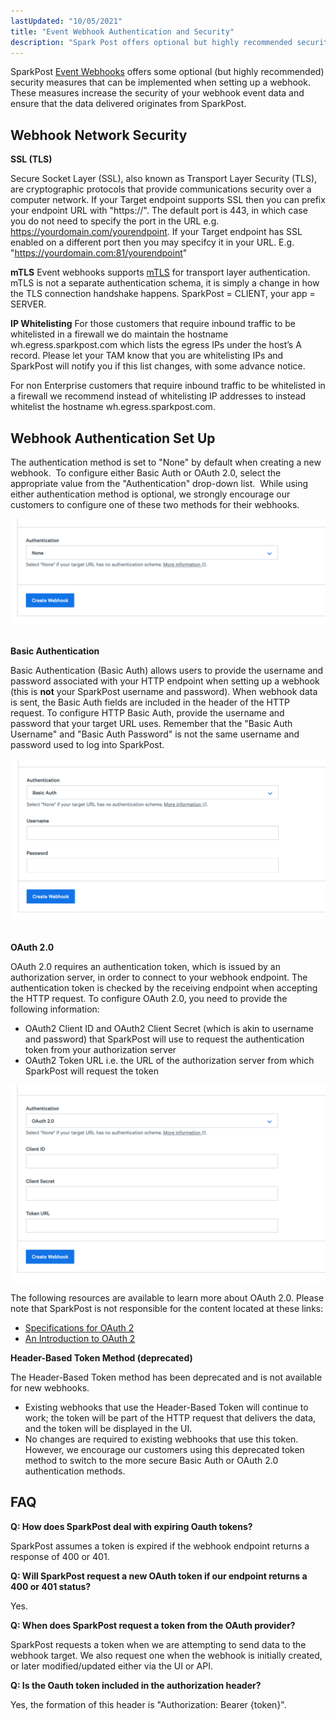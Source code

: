 ```yaml
---
lastUpdated: "10/05/2021"
title: "Event Webhook Authentication and Security"
description: "Spark Post offers optional but highly recommended security measures that can be implemented when setting up a webhook namely, SSL, OAuth 2.0, mTLS, and Basic Authentication These measures increase the security of your webhook event data and ensure that the data delivered originates from Spark Post OAuth 2..."
---
```


SparkPost [Event Webhooks](https://developers.sparkpost.com/api/webhooks/) offers some optional (but highly recommended) security measures that can be implemented when setting up a webhook. These measures increase the security of your webhook event data and ensure that the data delivered originates from SparkPost.

## Webhook Network Security

**SSL (TLS)**

Secure Socket Layer (SSL), also known as Transport Layer Security (TLS), are cryptographic protocols that provide communications security over a computer network.  If your Target endpoint supports SSL then you can prefix your endpoint URL with "https://".  The default port is 443, in which case you do not need to specify the port in the URL e.g. https://yourdomain.com/yourendpoint.  If your Target endpoint has SSL enabled on a different port then you may specifcy it in your URL.  E.g. "https://yourdomain.com:81/yourendpoint"

**mTLS**
Event webhooks supports [mTLS](https://en.wikipedia.org/wiki/Mutual_authentication) for transport layer authentication. mTLS is not a separate authentication schema, it is simply a change in how the TLS connection handshake happens.  SparkPost = CLIENT, your app = SERVER.

**IP Whitelisting**
For those customers that require inbound traffic to be whitelisted in a firewall we do maintain the hostname wh.egress.sparkpost.com which lists the egress IPs under the host’s A record. Please let your TAM know that you are whitelisting IPs and SparkPost will notify you if this list changes, with some advance notice.

For non Enterprise customers that require inbound traffic to be whitelisted in a firewall we recommend instead of whitelisting IP addresses to instead whitelist the hostname wh.egress.sparkpost.com.

## Webhook Authentication Set Up

The authentication method is set to "None" by default when creating a new webhook.  To configure either Basic Auth or OAuth 2.0, select the appropriate value from the "Authentication" drop-down list.  While using either authentication method is optional, we strongly encourage our customers to configure one of these two methods for their webhooks.

![](media/webhook-authentication/webhook-no-auth.png) 

**Basic Authentication**

Basic Authentication (Basic Auth) allows users to provide the username and password associated with your HTTP endpoint when setting up a webhook (this is **not** your SparkPost username and password). When webhook data is sent, the Basic Auth fields are included in the header of the HTTP request.
To configure HTTP Basic Auth, provide the username and password that your target URL uses. Remember that the "Basic Auth Username" and "Basic Auth Password" is not the same username and password used to log into SparkPost.

![](media/webhook-authentication/webhook-basic-auth.png) 

**OAuth 2.0**

OAuth 2.0 requires an authentication token, which is issued by an authorization server, in order to connect to your webhook endpoint. The authentication token is checked by the receiving endpoint when accepting the HTTP request.  To configure OAuth 2.0, you need to provide the following information:

* OAuth2 Client ID and OAuth2 Client Secret (which is akin to username and password) that SparkPost will use to request the authentication token from your authorization server
* OAuth2 Token URL i.e. the URL of the authorization server from which SparkPost will request the token

![](media/webhook-authentication/webhook-auth2.png)

The following resources are available to learn more about OAuth 2.0. Please note that SparkPost is not responsible for the content located at these links:

* [Specifications for OAuth 2](http://tools.ietf.org/html/rfc6749-specificationforOauth2)
* [An Introduction to OAuth 2](https://www.digitalocean.com/community/tutorials/an-introduction-to-oauth-2)

**Header-Based Token Method (deprecated)**

The Header-Based Token method has been deprecated and is not available for new webhooks.

* Existing webhooks that use the Header-Based Token will continue to work; the token will be part of the HTTP request that delivers the data, and the token will be displayed in the UI.
* No changes are required to existing webhooks that use this token. However, we encourage our customers using this deprecated token method to switch to the more secure Basic Auth or OAuth 2.0 authentication methods.

## FAQ

**Q: How does SparkPost deal with expiring Oauth tokens?**

SparkPost assumes a token is expired if the webhook endpoint returns a response of 400 or 401.

**Q: Will SparkPost request a new OAuth token if our endpoint returns a 400 or 401 status?**

Yes.

**Q: When does SparkPost request a token from the OAuth provider?**

SparkPost requests a token when we are attempting to send data to the webhook target. We also request one when the webhook is initially created, or later modified/updated either via the UI or API.

**Q: Is the Oauth token included in the authorization header?**

Yes, the formation of this header is "Authorization: Bearer {token}".
